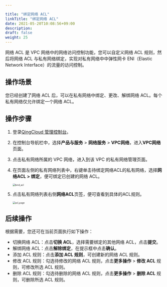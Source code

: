 ```yaml
---

title: "绑定网络 ACL"
linkTitle: "绑定网络 ACL"
date: 2021-05-20T10:08:56+09:00
description:
draft: false
weight: 25
---
```


网络 ACL 是 VPC 网络中的网络访问控制功能，您可以自定义网络 ACL 规则，然后将网络 ACL 与私有网络绑定，实现对私有网络中中弹性网卡 ENI（Elastic Network Interface）的流量的访问控制。

## 操作场景

您已经创建了网络 ACL 后，可以在私有网络中绑定、更改、解绑网络 ACL。每个私有网络仅允许绑定一个网络 ACL。

## 操作步骤

1. 登录[QingCloud 管理控制台](https://console.qingcloud.com/login)。

2. 在控制台导航栏中，选择**产品与服务** > **网络服务** > **VPC网络**，进入**VPC网络**页面。

3. 点击私有网络所属的 VPC 网络，进入到该 VPC 的私有网络管理页面。

4. 在页面左侧的私有网络列表中，右键单击待绑定网络ACL的私有网络，选择**网络ACL > 绑定**，便可绑定已创建的网络 ACL。

   <img src="/network/vpc_2.0/_images/502025_bind_acl.png" alt="bind_acl" style="zoom:50%;" />

5. 点击私有网络列表右侧**网络ACL**页签，便可查看到具体的ACL规则。

   <img src="/network/vpc_2.0/_images/502025_acl_page.png" alt="acl_page" style="zoom:50%;" />

## 后续操作

根据需要，您还可在当前页面执行如下操作：

- 切换网络 ACL：点击**切换 ACL**，选择需要绑定的其他网络 ACL，点击**提交**。
- 解绑网络 ACL：点击**解除绑定**，在提示框中点击**确认**。
- 添加 ACL 规则：点击**添加 ACL 规则**，可创建新的网络 ACL 规则。
- 修改 ACL 规则：勾选待修改的网络 ACL 规则，点击**更多操作** > **修改 ACL** 规则，可修改所选 ACL 规则。
- 删除 ACL 规则：勾选待删除的网络 ACL 规则，点击**更多操作** > **删除 ACL** 规则，可删除所选 ACL 规则。

